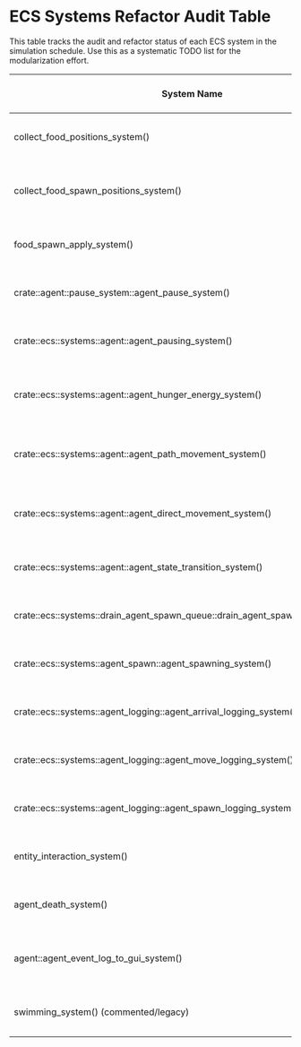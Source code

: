 # ECS Systems Refactor Audit Table

This table tracks the audit and refactor status of each ECS system in the simulation schedule. Use this as a systematic TODO list for the modularization effort.

| System Name                                             | Domain                     | File/Module Location                                | System Responsibility / Notes                | Audit Status   | Refactor Status | Comments |
|--------------------------------------------------------|----------------------------|-----------------------------------------------------|----------------------------------------------|---------------|-----------------|----------|
| collect_food_positions_system()                        | Food Systems               | food/systems.rs                                     | Collects positions of food entities          | ✅ Audited (2025-04-26) | ⬜ Not Refactored| Minimal, single responsibility. Must run before agent targeting. |
| collect_food_spawn_positions_system()                  | Food Systems               | food/systems.rs                                     | Collects valid spawn positions for food      | ✅ Audited (2025-04-26) | ⬜ Not Refactored| Minimal, focused. Must run before food spawn application. |
| food_spawn_apply_system()                              | Food Systems               | food/systems.rs                                     | Applies food spawn requests                  | ✅ Audited (2025-04-26) | ⬜ Not Refactored| Focused, must run after spawn position collection. |
| crate::agent::pause_system::agent_pause_system()       | Agent Control & State      | agent/pause_system.rs                               | Handles pausing agents (legacy?)             | ✅ Audited (2025-04-26) | ⬜ Not Refactored| Focused, logs state. Should run before/with state transitions. |
| crate::ecs::systems::agent::agent_pausing_system()     | Agent Control & State      | ecs/systems/agent.rs                                | Handles pausing agents (modular)             | ✅ Audited (2025-04-26) | ⬜ Not Refactored| Minimal, no logging. Should run before/with state transitions. |
| crate::ecs::systems::agent::agent_hunger_energy_system()| Agent Control & State     | ecs/systems/agent.rs                                | Manages agent hunger and energy              | ✅ Audited (2025-04-26) | ⬜ Not Refactored| Minimal, should run before action/decision and death systems. |
| crate::ecs::systems::agent::agent_path_movement_system()| Agent Control & State     | ecs/systems/agent.rs                                | Handles agent movement along paths           | ✅ Audited (2025-04-26) | ⬜ Not Refactored| Minimal, should run before/with state transition/history systems. |
| crate::ecs::systems::agent::agent_direct_movement_system()| Agent Control & State   | ecs/systems/agent.rs                                | Handles direct agent movement                | ✅ Audited (2025-04-26) | ⬜ Not Refactored| Minimal, should run before/with state transition/history systems. |
| crate::ecs::systems::agent::agent_state_transition_system()| Agent Control & State   | ecs/systems/agent.rs                                | Handles agent state transitions              | ✅ Audited (2025-04-26) | ⬜ Not Refactored| Minimal, must run after movement systems. |
| crate::ecs::systems::drain_agent_spawn_queue::drain_agent_spawn_queue_system()| Agent Spawning & Queue| ecs/systems/drain_agent_spawn_queue.rs              | Drains thread-safe agent spawn queue         | ✅ Audited (2025-04-26) | ⬜ Not Refactored| Minimal, must run before agent control/state systems. |
| crate::ecs::systems::agent_spawn::agent_spawning_system()| Agent Spawning & Queue   | ecs/systems/agent_spawn.rs                          | Spawns new agents from pending requests      | ✅ Audited (2025-04-26) | ⬜ Not Refactored| Minimal, must run before agent control/state systems. |
| crate::ecs::systems::agent_logging::agent_arrival_logging_system()| Agent Logging | ecs/systems/agent_logging.rs                        | Logs agent arrivals                          | ✅ Audited (2025-04-26) | ⬜ Not Refactored| Minimal, must run after state transitions. |
| crate::ecs::systems::agent_logging::agent_move_logging_system()| Agent Logging    | ecs/systems/agent_logging.rs                        | Logs agent movements                         | ✅ Audited (2025-04-26) | ⬜ Not Refactored| Minimal, must run after movement and state transitions. |
| crate::ecs::systems::agent_logging::agent_spawn_logging_system()| Agent Logging   | ecs/systems/agent_logging.rs                        | Logs agent spawns                            | ✅ Audited (2025-04-26) | ⬜ Not Refactored| Minimal, must run after agent spawning. |
| entity_interaction_system()                            | Entity & Agent Interaction | ecs_components.rs                                    | Handles entity interactions                  | ✅ Audited (2025-04-26) | ⬜ Not Refactored| Not minimal, needs refactor into smaller systems. |
| agent_death_system()                                  | Entity & Agent Interaction | agent/systems.rs                                      | Handles agent death                          | ✅ Audited (2025-04-26) | ⬜ Not Refactored| Minimal, must run after hunger/energy systems. |
| agent::agent_event_log_to_gui_system()                | Agent Logging/Interaction  | agent/event_log_bridge.rs                           | Sends agent event log data to GUI            | ✅ Audited (2025-04-26) | ⬜ Not Refactored| Minimal, must run after all agent event-producing systems. |
| swimming_system() (commented/legacy)                  | Legacy/Other               | ecs/systems/swimming.rs (commented out)             | Swimming logic (currently unused)            | ✅ Audited (2025-04-26) | ⬜ Not Refactored| Disabled. If re-enabled, review for ECS best practices. |
